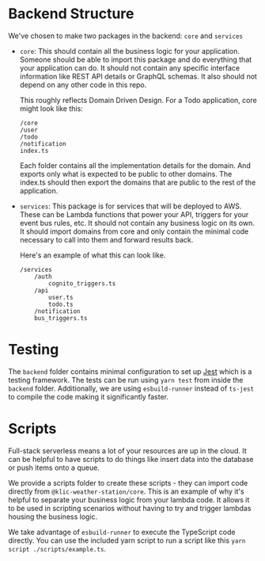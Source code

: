 # Backend Structure

We've chosen to make two packages in the backend: `core` and `services`

- `core`: This should contain all the business logic for your application. Someone should be able to import this package and do everything that your application can do. It should not contain any specific interface information like REST API details or GraphQL schemas. It also should not depend on any other code in this repo.

  This roughly reflects Domain Driven Design. For a Todo application, core might look like this:

  ```
  /core
  /user
  /todo
  /notification
  index.ts
  ```

  Each folder contains all the implementation details for the domain. And exports only what is expected to be public to other domains. The index.ts should then export the domains that are public to the rest of the application.

* `services`: This package is for services that will be deployed to AWS. These can be Lambda functions that power your API, triggers for your event bus rules, etc. It should not contain any business logic on its own. It should import domains from core and only contain the minimal code necessary to call into them and forward results back.

  Here's an example of what this can look like.

  ```
  /services
      /auth
          cognito_triggers.ts
      /api
          user.ts
          todo.ts
      /notification
      bus_triggers.ts
  ```

# Testing

The `backend` folder contains minimal configuration to set up [Jest](https://jestjs.io/) which is a testing framework. The tests can be run using `yarn test` from inside the `backend` folder. Additionally, we are using `esbuild-runner` instead of `ts-jest` to compile the code making it significantly faster.

# Scripts

Full-stack serverless means a lot of your resources are up in the cloud. It can be helpful to have scripts to do things like insert data into the database or push items onto a queue.

We provide a scripts folder to create these scripts - they can import code directly from `@klic-weather-station/core`. This is an example of why it's helpful to separate your business logic from your lambda code. It allows it to be used in scripting scenarios without having to try and trigger lambdas housing the business logic.

We take advantage of `esbuild-runner` to execute the TypeScript code directly. You can use the included yarn script to run a script like this `yarn script ./scripts/example.ts`.
